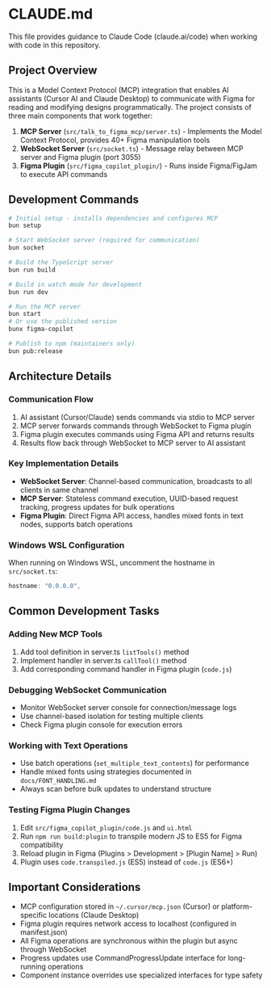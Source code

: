 # CLAUDE.md

This file provides guidance to Claude Code (claude.ai/code) when working with code in this repository.

## Project Overview

This is a Model Context Protocol (MCP) integration that enables AI assistants (Cursor AI and Claude Desktop) to communicate with Figma for reading and modifying designs programmatically. The project consists of three main components that work together:

1. **MCP Server** (`src/talk_to_figma_mcp/server.ts`) - Implements the Model Context Protocol, provides 40+ Figma manipulation tools
2. **WebSocket Server** (`src/socket.ts`) - Message relay between MCP server and Figma plugin (port 3055)
3. **Figma Plugin** (`src/figma_copilot_plugin/`) - Runs inside Figma/FigJam to execute API commands

## Development Commands

```bash
# Initial setup - installs dependencies and configures MCP
bun setup

# Start WebSocket server (required for communication)
bun socket

# Build the TypeScript server
bun run build

# Build in watch mode for development
bun run dev

# Run the MCP server
bun start
# Or use the published version
bunx figma-copilot

# Publish to npm (maintainers only)
bun pub:release
```

## Architecture Details

### Communication Flow
1. AI assistant (Cursor/Claude) sends commands via stdio to MCP server
2. MCP server forwards commands through WebSocket to Figma plugin
3. Figma plugin executes commands using Figma API and returns results
4. Results flow back through WebSocket to MCP server to AI assistant

### Key Implementation Details

- **WebSocket Server**: Channel-based communication, broadcasts to all clients in same channel
- **MCP Server**: Stateless command execution, UUID-based request tracking, progress updates for bulk operations
- **Figma Plugin**: Direct Figma API access, handles mixed fonts in text nodes, supports batch operations

### Windows WSL Configuration
When running on Windows WSL, uncomment the hostname in `src/socket.ts`:
```typescript
hostname: "0.0.0.0",
```

## Common Development Tasks

### Adding New MCP Tools
1. Add tool definition in server.ts `listTools()` method
2. Implement handler in server.ts `callTool()` method
3. Add corresponding command handler in Figma plugin (`code.js`)

### Debugging WebSocket Communication
- Monitor WebSocket server console for connection/message logs
- Use channel-based isolation for testing multiple clients
- Check Figma plugin console for execution errors

### Working with Text Operations
- Use batch operations (`set_multiple_text_contents`) for performance
- Handle mixed fonts using strategies documented in `docs/FONT_HANDLING.md`
- Always scan before bulk updates to understand structure

### Testing Figma Plugin Changes
1. Edit `src/figma_copilot_plugin/code.js` and `ui.html`
2. Run `npm run build:plugin` to transpile modern JS to ES5 for Figma compatibility
3. Reload plugin in Figma (Plugins > Development > [Plugin Name] > Run)
4. Plugin uses `code.transpiled.js` (ES5) instead of `code.js` (ES6+)

## Important Considerations

- MCP configuration stored in `~/.cursor/mcp.json` (Cursor) or platform-specific locations (Claude Desktop)
- Figma plugin requires network access to localhost (configured in manifest.json)
- All Figma operations are synchronous within the plugin but async through WebSocket
- Progress updates use CommandProgressUpdate interface for long-running operations
- Component instance overrides use specialized interfaces for type safety